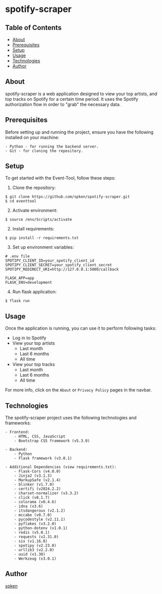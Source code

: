 # spotify-scraper

## Table of Contents

* [About](#about)
* [Prerequisites](#prerequisites)
* [Setup](#setup)
* [Usage](#usage)
* [Technologies](#technologies)
* [Author](#author)

## About

spotify-scraper is a web application designed to view your top artists, and top tracks on Spotify for a certain time period. It uses the Spotify authorization flow in order to "grab" the necessary data.

## Prerequisites

Before setting up and running the project, ensure you have the following installed on your machine:

```
- Python - for running the backend server.
- Git - for cloning the repository.
```

## Setup

To get started with the Event-Tool, follow these steps:

1. Clone the repository:

```
$ git clone https://github.com/spken/spotify-scraper.git
$ cd eventtool
```

2. Activate environment:

```
$ source /env/Scripts/activate
```

2. Install requirements:

```
$ pip install -r requirements.txt
```

3. Set up environment variables:

```
# .env file
SPOTIPY_CLIENT_ID=your_spotify_client_id
SPOTIPY_CLIENT_SECRET=your_spotify_client_secret
SPOTIPY_REDIRECT_URI=http://127.0.0.1:5000/callback

FLASK_APP=app
FLASK_ENV=development
```

4. Run flask application:

```
$ flask run
```

## Usage

Once the application is running, you can use it to perform following tasks:

* Log in to Spotify
* View your top artists
    * Last month
    * Last 6 months
    * All time
* View your top tracks
    * Last month
    * Last 6 months
    * All time

For more info, click on the `About` or `Privacy Policy` pages in the navbar.

## Technologies

The spotify-scraper project uses the following technologies and frameworks:

```
- Frontend:
    - HTML, CSS, JavaScript
    - Bootstrap CSS framework (v5.3.0)

- Backend:
    - Python
    - Flask framework (v3.0.1)

- Additional Dependencies (view requirements.txt):
    - Flask-Cors (v4.0.0)
    - Jinja2 (v3.1.3)
    - MarkupSafe (v2.1.4)
    - blinker (v1.7.0)
    - certifi (v2024.2.2)
    - charset-normalizer (v3.3.2)
    - click (v8.1.7)
    - colorama (v0.4.6)
    - idna (v3.6)
    - itsdangerous (v2.1.2)
    - mccabe (v0.7.0)
    - pycodestyle (v2.11.1)
    - pyflakes (v3.2.0)
    - python-dotenv (v1.0.1)
    - redis (v5.0.1)
    - requests (v2.31.0)
    - six (v1.16.0)
    - spotipy (v2.23.0)
    - urllib3 (v2.2.0)
    - uuid (v1.30)
    - Werkzeug (v3.0.1)
```

## Author

[spken](https://github.com/spken)

